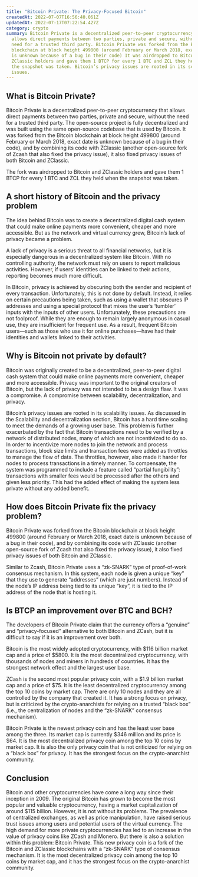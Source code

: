```yaml
---
title: "Bitcoin Private: The Privacy-Focused Bitcoin"
createdAt: 2022-07-07T16:56:40.061Z
updatedAt: 2022-07-17T07:22:54.427Z
category: crypto
summary: Bitcoin Private is a decentralized peer-to-peer cryptocurrency that
  allows direct payments between two parties, private and secure, without the
  need for a trusted third party. Bitcoin Private was forked from the Bitcoin
  blockchain at block height 499800 (around February or March 2018, exact date
  is unknown because of a bug in their code) It was airdropped to Bitcoin and
  ZClassic holders and gave them 1 BTCP for every 1 BTC and ZCL they held when
  the snapshot was taken. Bitcoin’s privacy issues are rooted in its scalability
  issues.
---
```


## What is Bitcoin Private?

Bitcoin Private is a decentralized peer-to-peer cryptocurrency that allows direct payments between two parties, private and secure, without the need for a trusted third party. The open-source project is fully decentralized and was built using the same open-source codebase that is used by Bitcoin. It was forked from the Bitcoin blockchain at block height 499800 (around February or March 2018, exact date is unknown because of a bug in their code), and by combining its code with ZClassic (another open-source fork of Zcash that also fixed the privacy issue), it also fixed privacy issues of both Bitcoin and ZClassic.

The fork was airdropped to Bitcoin and ZClassic holders and gave them 1 BTCP for every 1 BTC and ZCL they held when the snapshot was taken.

## A short history of Bitcoin and the privacy problem

The idea behind Bitcoin was to create a decentralized digital cash system that could make online payments more convenient, cheaper and more accessible. But as the network and virtual currency grew, Bitcoin’s lack of privacy became a problem.

A lack of privacy is a serious threat to all financial networks, but it is especially dangerous in a decentralized system like Bitcoin. With no controlling authority, the network must rely on users to report malicious activities. However, if users’ identities can be linked to their actions, reporting becomes much more difficult.

In Bitcoin, privacy is achieved by obscuring both the sender and recipient of every transaction. Unfortunately, this is not done by default. Instead, it relies on certain precautions being taken, such as using a wallet that obscures IP addresses and using a special protocol that mixes the user’s ‘tumbler’ inputs with the inputs of other users. Unfortunately, these precautions are not foolproof. While they are enough to remain largely anonymous in casual use, they are insufficient for frequent use. As a result, frequent Bitcoin users—such as those who use it for online purchases—have had their identities and wallets linked to their activities.

## Why is Bitcoin not private by default?

Bitcoin was originally created to be a decentralized, peer-to-peer digital cash system that could make online payments more convenient, cheaper and more accessible. Privacy was important to the original creators of Bitcoin, but the lack of privacy was not intended to be a design flaw. It was a compromise. A compromise between scalability, decentralization, and privacy.

Bitcoin’s privacy issues are rooted in its scalability issues. As discussed in the Scalability and decentralization section, Bitcoin has a hard time scaling to meet the demands of a growing user base. This problem is further exacerbated by the fact that Bitcoin transactions need to be verified by a network of distributed nodes, many of which are not incentivized to do so. In order to incentivize more nodes to join the network and process transactions, block size limits and transaction fees were added as throttles to manage the flow of data. The throttles, however, also made it harder for nodes to process transactions in a timely manner. To compensate, the system was programmed to include a feature called “partial fungibility”: transactions with smaller fees would be processed after the others and given less priority. This had the added effect of making the system less private without any added benefit.

## How does Bitcoin Private fix the privacy problem?

Bitcoin Private was forked from the Bitcoin blockchain at block height 499800 (around February or March 2018, exact date is unknown because of a bug in their code), and by combining its code with ZClassic (another open-source fork of Zcash that also fixed the privacy issue), it also fixed privacy issues of both Bitcoin and ZClassic.

Similar to Zcash, Bitcoin Private uses a “zk-SNARK” type of proof-of-work consensus mechanism. In this system, each node is given a unique “key” that they use to generate “addresses” (which are just numbers). Instead of the node’s IP address being tied to its unique “key”, it is tied to the IP address of the node that is hosting it.

## Is BTCP an improvement over BTC and BCH?

The developers of Bitcoin Private claim that the currency offers a “genuine” and “privacy-focused” alternative to both Bitcoin and ZCash, but it is difficult to say if it is an improvement over both.

Bitcoin is the most widely adopted cryptocurrency, with $116 billion market cap and a price of $5800. It is the most decentralized cryptocurrency, with thousands of nodes and miners in hundreds of countries. It has the strongest network effect and the largest user base.

ZCash is the second most popular privacy coin, with a $1.9 billion market cap and a price of $75. It is the least decentralized cryptocurrency among the top 10 coins by market cap. There are only 10 nodes and they are all controlled by the company that created it. It has a strong focus on privacy, but is criticized by the crypto-anarchists for relying on a trusted “black box” (i.e., the centralization of nodes and the “zk-SNARK” consensus mechanism).

Bitcoin Private is the newest privacy coin and has the least user base among the three. Its market cap is currently $346 million and its price is $64. It is the most decentralized privacy coin among the top 10 coins by market cap. It is also the only privacy coin that is not criticized for relying on a “black box” for privacy. It has the strongest focus on the crypto-anarchist community.

## Conclusion

Bitcoin and other cryptocurrencies have come a long way since their inception in 2009. The original Bitcoin has grown to become the most popular and valuable cryptocurrency, having a market capitalization of around $115 billion. However, it is not without its problems. The prevalence of centralized exchanges, as well as price manipulation, have raised serious trust issues among users and potential users of the virtual currency.
The high demand for more private cryptocurrencies has led to an increase in the value of privacy coins like ZCash and Monero. But there is also a solution within this problem: Bitcoin Private.
This new privacy coin is a fork of the Bitcoin and ZClassic blockchains with a “zk-SNARK” type of consensus mechanism. It is the most decentralized privacy coin among the top 10 coins by market cap, and it has the strongest focus on the crypto-anarchist community.
